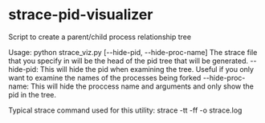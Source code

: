 # strace-pid-visualizer
Script to create a parent/child process relationship tree

Usage:
python strace_viz.py <strace-file> [--hide-pid, --hide-proc-name]
The strace file that you specify in will be the head of the pid tree that will be generated.
--hide-pid:
  This will hide the pid when examining the tree. Useful if you only want to examine the names of the processes being forked
--hide-proc-name:
  This will hide the proccess name and arguments and only show the pid in the tree.

Typical strace command used for this utility: strace -tt -ff -o strace.log <command-to-trace>
